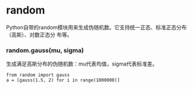 
# random

Python自带的random模块用来生成伪随机数。它支持统一正态、标准正态分布（高斯）、对数正态分
布等。

### random.gauss(mu, sigma)

生成满足高斯分布的伪随机数：mu代表均值，sigma代表标准差。

```
from random import gauss
a = [gauss(1.5, 2) for i in range(1000000)]
```
